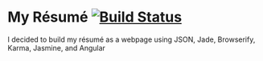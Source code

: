 # My Résumé [![Build Status](https://travis-ci.org/armordog/wynn.cv.svg?branch=master)](https://travis-ci.org/armordog/wynn.cv)
I decided to build my résumé as a webpage using JSON, Jade, Browserify, Karma, Jasmine, and Angular
